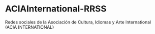 # ACIAInternational-RRSS
Redes sociales de la Asociación de Cultura, Idiomas y Arte International (ACIA INTERNATIONAL)
